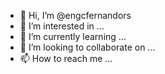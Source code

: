 - 👋 Hi, I’m @engcfernandors
- 👀 I’m interested in ...
- 🌱 I’m currently learning ...
- 💞️ I’m looking to collaborate on ...
- 📫 How to reach me ...

<!---
engcfernandors/engcfernandors is a ✨ special ✨ repository because its `README.md` (this file) appears on your GitHub profile.
You can click the Preview link to take a look at your changes.
--->
